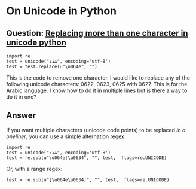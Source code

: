 # On Unicode in Python

## Question: [Replacing more than one character in unicode python](https://stackoverflow.com/questions/44701267/replacing-more-than-one-character-in-unicode-python/)

    import re
    test = unicode("شدَد", encoding='utf-8')
    test = test.replace(u"\u064e", "")

This is the code to remove one character. I would like to replace any of the following unicode characters: 0622, 0623, 0625 with 0627. This is for the Arabic language. I know how to do it in multiple lines but is there a way to do it in one?

## Answer

If you want multiple characters (unicode code points) to be replaced *in a oneliner*, you can use a
simple alternation [regex](https://docs.python.org/2/library/re.html#re.sub):

    import re
    test = unicode("شدَد", encoding='utf-8')
    test = re.sub(u"\u064e|\u0634", "", test,  flags=re.UNICODE)

Or, with a range regex:

    test = re.sub(u"[\u064e\u0634]", "", test,  flags=re.UNICODE)

